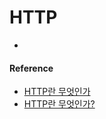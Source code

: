 # HTTP
- 

#### Reference
* [HTTP란 무엇인가](https://www.zerocho.com/category/HTTP/post/5b344f3af94472001b17f2da)
* [HTTP란 무엇인가?](https://velog.io/@surim014/HTTP%EB%9E%80-%EB%AC%B4%EC%97%87%EC%9D%B8%EA%B0%80)